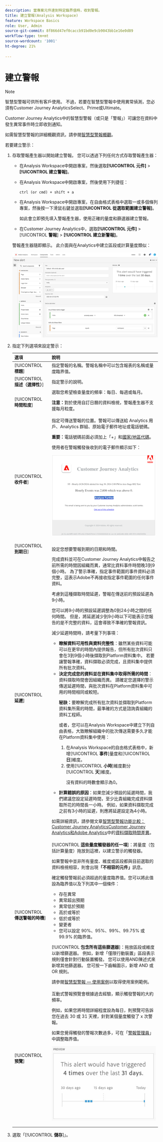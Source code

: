 ```yaml
---
description: 當專案元件達到特定臨界值時，收到警報。
title: 建立警報(Analysis Workspace)
feature: Workspace Basics
role: User, Admin
source-git-commit: 8f866d47ef0caccb91bd0e9cb9043bb1e16e0d89
workflow-type: tm+mt
source-wordcount: '1001'
ht-degree: 21%

---
```


# 建立警報

>[!NOTE]
>
>智慧型警報可供所有客戶使用。 不過，若要在智慧型警報中使用異常偵測，您必須有Customer Journey AnalyticsSelect、Prime或Ultimate。

Customer Journey Analytics中的智慧型警報（或只是「警報」）可讓您在資料中發生異常事件時立即收到通知。

如需智慧型警報的詳細概觀資訊，請參閱[智慧型警報概觀](/help/analysis-workspace/c-intelligent-alerts/intellligent-alerts.md)。

若要建立警示：

1. 存取警報產生器以開始建立警報。 您可以透過下列任何方式存取警報產生器：

   * 在Analysis Workspace中開啟專案，然後選取&#x200B;**[!UICONTROL 元件]** > **[!UICONTROL 建立警報]**。
   * 在Analysis Workspace中開啟專案，然後使用下列捷徑：

     `ctrl (or cmd) + shift + a`
   * 在Analysis Workspace中開啟專案，在自由格式表格中選取一或多個條列專案，然後按一下滑鼠右鍵並選取&#x200B;**[!UICONTROL 從選取範圍建立警報]**。

     如此會立即預先填入警報產生器，使用正確的量度和篩選器建立警報。
   * 在Customer Journey Analytics中，選取&#x200B;**[!UICONTROL 元件]** > [!UICONTROL **警報**] > **[!UICONTROL 建立新警報]**。

   警報產生器隨即顯示。 此介面與在Analytics中建立區段或計算量度類似：

   ![](assets/alert-builder.png)

1. 指定下列選項來設定警示：

   | 選項 | 說明 |
   |---------|----------|
   | [!UICONTROL **標題**] | 指定警報的名稱。警報名稱中可以包含報表的名稱或量度臨界值。 |
   | [!UICONTROL **描述（選擇性）**] | 指定警示的說明。 |
   | [!UICONTROL **時間粒度**] | 選取您希望檢查量度的頻率：每日、每週或每月。<p><b>注意：</b>對於使用自訂日曆的資料檢視，警報產生器不支援每月粒度。<!--true?--></p> |
   | [!UICONTROL **收件者**] | 指定可傳送警報的位置。警報可以傳送給 Analytics 用戶、Analytics 群組、原始電子郵件地址或電話號碼。<p><b>重要：</b>電話號碼前面必須加上「+」和[國家/地區代碼](https://countrycode.org/)。</p><p>使用者在警報觸發後收到的電子郵件顯示如下：</p><p>![警示電子郵件](assets/alerts-email.PNG)</p> |
   | [!UICONTROL **到期日**] | 設定您想要警報到期的日期和時間。 |
   | [!UICONTROL **延遲**] | 完成資料並可在Customer Journey Analytics中報告之前所需的時間因組織而異，通常比資料事件時間晚3到9個小時。 為了警示準確，指定事件範圍的事件資料必須完整，這表示Adobe不再接收指定事件範圍的任何事件資料。<p>考慮到這種擷取時間延遲，警報在傳送前的預設延遲為9小時。</p><p>您可以將9小時的預設延遲調整為0到24小時之間的任何時間。 但是，將延遲減少到9小時以下可能表示您報告的是不完整的資料，這會導致不準確的警報資訊。</p><p>減少延遲時間時，請考量下列事項：</p><ul><li>**瞭解資料可用性與資料完整性**：雖然某些資料可能可以在更早的時間內提供報告，但所有批次資料只會在3到9個小時後擷取到Platform資料集中。 若要讓警報準確，資料擷取必須完成，且資料集中提供所有批次資料。</li><li>**決定完成您的資料並在資料集中取得所需的時間**：資料擷取時間會因組織而異。 請確定您選擇的警示傳送延遲時間，與批次資料在Platform資料集<!--add link? -->中可用的時間相同或較短。</li><p>**秘訣：**&#x200B;要瞭解完成所有批次資料並擷取到Platform資料集所需的時間，最準確的方式是諮詢貴組織的資料工程師。</p><p>或者，您可以在Analysis Workspace中建立下列自由表格，大致瞭解組織中的批次傳送需要多久才能在Platform資料集中使用：</p><ol><li>在Analysis Workspace的自由格式表格中，新增&#x200B;[!UICONTROL **事件**]&#x200B;量度和&#x200B;[!UICONTROL **日**]&#x200B;維度。</li><li>使用&#x200B;[!UICONTROL **小時**]&#x200B;維度劃分&#x200B;[!UICONTROL **天**]&#x200B;維度。<p>沒有資料的時數會顯示為0。</p></li></ol><li>**計算錯誤的原因**：如果您減少預設的延遲時間，我們建議您設定延遲時間，至少比貴組織完成資料擷取所花的時間長一小時。 例如，如果資料擷取完成之前有3小時的延遲，則應將延遲設定為4小時。</li></ul><p>如需詳細資訊，請參閱文章[智慧型警報功能比較：Customer Journey AnalyticsCustomer Journey Analytics和Adobe Analytics](/help/analysis-workspace/c-intelligent-alerts/alerts-feature-comparison.md)中的[資料擷取時間差異](/help/analysis-workspace/c-intelligent-alerts/alerts-feature-comparison.md#data-ingestion-times-vary-in-customer-journey-analytics)。 |
   | [!UICONTROL **傳送警報的時機**] | [!UICONTROL **這些量度觸發器的任一項**]：將量度（包括計算量度）拖放到這裡，以建立警示的觸發器。<p>如果警報中並非所有量度、維度或區段都與目前選取的資料檢視相容，則會出現&#x200B;**「不相容的元件」**&#x200B;訊息。</p><p>確定觸發警報前必須超過的量度臨界值。您可以將此值設為臨界值以及下列其中一個條件：</p><ul><li>存在異常</li><li>異常超出預期</li><li>異常低於預期</li><li>高於或等於</li><li>低於或等於</li><li>變更者</li><li>您可以設定 90%、95%、99%、99.75% 或 99.9% 的臨界值。</li></ul><p>[!UICONTROL **包含所有這些篩選器**]：拖放區段或維度以新增篩選器。 例如，新增「僅限行動裝置」區段表示規則僅會針對行動裝置觸發。 您可以使用AND陳述式來新增其他篩選器。 您可按一下齒輪圖示，新增 AND 或 OR 規則。</p><p>請參閱[智慧型警報 — 使用案例](/help/analysis-workspace/c-intelligent-alerts/alerts-use-cases.md)以取得使用案例範例。</p> |
   | [!UICONTROL **預覽**] | 互動式警報預覽會根據過去經驗，顯示觸發警報的大約頻率。<p>例如，如果您將時間詳細程度設為每日，則預覽可告訴您在過去 30 或 31 天裡，針對某個量度觸發了 x 次警報。</p><p>如果您覺得觸發的警報次數過多，可在「[警報管理員](/help/analysis-workspace/c-intelligent-alerts/alert-manager.md)」中調整臨界值。</p><p>![](assets/alert_preview.png)</p> |

1. 選取「[!UICONTROL **儲存**]」。


